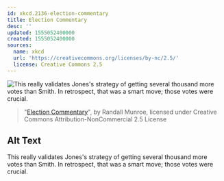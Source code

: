 ```yaml
---
id: xkcd.2136-election-commentary
title: Election Commentary
desc: ''
updated: 1555052400000
created: 1555052400000
sources:
  name: xkcd
  url: 'https://creativecommons.org/licenses/by-nc/2.5/'
  license: Creative Commons 2.5
---
```

![This really validates Jones's strategy of getting several thousand more votes than Smith. In retrospect, that was a smart move; those votes were crucial.](https://imgs.xkcd.com/comics/election_commentary.png)
> "[Election Commentary](https://xkcd.com/2136/)", by Randall Munroe, licensed under Creative Commons Attribution-NonCommercial 2.5 License

## Alt Text
This really validates Jones's strategy of getting several thousand more votes than Smith. In retrospect, that was a smart move; those votes were crucial.
